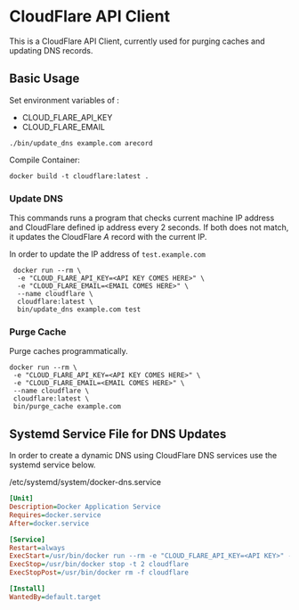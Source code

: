 # CloudFlare API Client

This is a CloudFlare API Client, currently used for purging caches and updating
DNS records.

## Basic Usage

Set environment variables of :

- CLOUD_FLARE_API_KEY
- CLOUD_FLARE_EMAIL

`./bin/update_dns example.com arecord`

Compile Container:

`docker build -t cloudflare:latest .`

### Update DNS

This commands runs a program that checks current machine IP address and
CloudFlare defined ip address every 2 seconds. If both does not match, it updates the
CloudFlare *A* record with the current IP.

In order to update the IP address of `test.example.com`

```
 docker run --rm \
  -e "CLOUD_FLARE_API_KEY=<API KEY COMES HERE>" \
  -e "CLOUD_FLARE_EMAIL=<EMAIL COMES HERE>" \
  --name cloudflare \
  cloudflare:latest \
  bin/update_dns example.com test
```

### Purge Cache

Purge caches programmatically.

```
docker run --rm \
 -e "CLOUD_FLARE_API_KEY=<API KEY COMES HERE>" \
 -e "CLOUD_FLARE_EMAIL=<EMAIL COMES HERE>" \
 --name cloudflare \
 cloudflare:latest \
 bin/purge_cache example.com
```

## Systemd Service File for DNS Updates

In order to create a dynamic DNS using CloudFlare DNS services use the systemd service below.

/etc/systemd/system/docker-dns.service

```ini
[Unit]
Description=Docker Application Service
Requires=docker.service
After=docker.service

[Service]
Restart=always
ExecStart=/usr/bin/docker run --rm -e "CLOUD_FLARE_API_KEY=<API KEY>" -e "CLOUD_FLARE_EMAIL=<EMAIL>" --name cloudflare cloudflare:latest bin/update_dns example.com test
ExecStop=/usr/bin/docker stop -t 2 cloudflare
ExecStopPost=/usr/bin/docker rm -f cloudflare

[Install]
WantedBy=default.target
```
